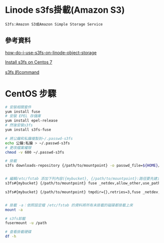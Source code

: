 # Linode s3fs掛載(Amazon S3)

```
S3fs:Amazon S3或Amazon Simple Storage Service
```

## 參考資料

[how-do-i-use-s3fs-on-linode-object-storage](https://www.linode.com/community/questions/18817/)

[Install s3fs on Centos 7](https://pikedom.com/install-s3fs-on-centos-7/)

[s3fs 的command](https://github.com/s3fs-fuse/s3fs-fuse/wiki/Fuse-Over-Amazon#use_cache-default-which-means-disabled)


# CentOS 步驟

```bash
# 安裝相關套件
yum install fuse
# 安裝 EPEL 存儲庫
yum install epel-release
# 然後安裝s3fs
yum install s3fs-fuse

# 將公鑰和私鑰複製到~/.passwd-s3fs
echo 公鑰:私鑰 > ~/.passwd-s3fs
# 更改檔案權限
chmod -v 600 ~/.passwd-s3fs

# 掛載
s3fs downloads-repository {/path/to/mountpoint} -o passwd_file=${HOME}/.passwd-s3fs


# 編輯/etc/fstab 添加下列內容({mybucket}, {/path/to/mountpoint}:路徑要先建立, {region})：
s3fs#{mybucket} {/path/to/mountpoint} fuse _netdev,allow_other,use_path_request_style,url=https://{region}.linodeobjects.com/,uid=userid,gid=groupid 0 0

s3fs#{mybucket} {/path/to/mountpoint} tmpdir={},retries=3,fuse _netdev,allow_other,use_path_request_style,url=https://{region}.linodeobjects.com/,uid=userid,gid=groupid 0 0


# 掛載 -a：依照設定檔 /etc/fstab 的資料將所有未掛載的磁碟都掛載上來
mount -a

# s3fs卸載
fusermount -u /path

# 查看掛載硬碟
df -h
```